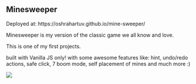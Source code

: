 <h2>Minesweeper</h2>

<p>Deployed at: https://oshrahartuv.github.io/mine-sweeper/</p>

<p>Minesweeper is my version of the classic game we all know and love.</p>
<p>This is one of my first projects.</p>
<p>built with Vanilla JS only! with some awesome features like: hint, undo/redo actions, safe click, 7 boom mode, self placement of mines and much more :)</p>

<img src="https://res.cloudinary.com/or21321/image/upload/v1658842448/minesweeper_fssk4y.png"/>
